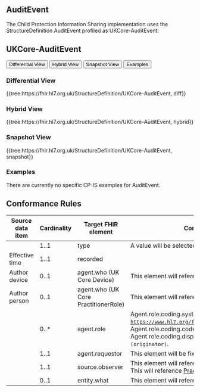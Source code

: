 ## AuditEvent

The Child Protection Information Sharing implementation uses the StructureDefinition AuditEvent profiled as UKCore-AuditEvent:

## UKCore-AuditEvent ##

<div class="tab">
  <button class="tablinks" onclick="openTab(event, 'Differential View')">Differential View</button>
  <button class="tablinks active" onclick="openTab(event, 'Hybrid View')">Hybrid View</button>
  <button class="tablinks" onclick="openTab(event, 'Snapshot View')">Snapshot View</button>
  <button class="tablinks" onclick="openTab(event, 'Examples')">Examples</button>
</div>

<div id="Differential View" class="tabcontent">
  <h3>Differential View</h3>
{{tree:https://fhir.hl7.org.uk/StructureDefinition/UKCore-AuditEvent, diff}}
</div>

<div id="Hybrid View" class="tabcontent" style="display:block">
  <h3>Hybrid View</h3>
{{tree:https://fhir.hl7.org.uk/StructureDefinition/UKCore-AuditEvent, hybrid}}
</div>

<div id="Snapshot View" class="tabcontent">
  <h3>Snapshot View</h3>
 {{tree:https://fhir.hl7.org.uk/StructureDefinition/UKCore-AuditEvent, snapshot}}
</div>

<div id="Examples" class="tabcontent">
  <h3>Examples</h3>
There are currently no specific CP-IS examples for AuditEvent. 

</div>



 ## Conformance Rules

| Source data item | Cardinality | Target FHIR element                  | Conformance rules                                                                                                                                                                                                                                          |
|------------------|-------------|--------------------------------------|------------------------------------------------------------------------------------------------------------------------------------------------------------------------------------------------------------------------------------------------------------|
|                  | 1..1        | type                                 | A value will be selected from the ValueSet [AuditEventID](https://simplifier.net/packages/hl7.fhir.r4.core/4.0.1/files/81250).                                                                                                                             |
| Effective time   | 1..1        | recorded                             |                                                                                                                                                                                                                                                            |
| Author device    | 0..1        | agent.who (UK Core Device)           | This element will reference {{pagelink:Device}}.                                                                                                                                                                                                           |
| Author person    | 0..1        | agent.who (UK Core PractitionerRole) | This element will reference {{pagelink:PractitionerRole}}.                                                                                                                                                                                                 |
|                  | 0..*        | agent.role                           | Agent.role.coding.system will be fixed to <code>https://www.hl7.org/fhir/v3/ParticipationType/cs.html</code>.<br>Agent.role.coding.code will be fixed to <code>AUT</code>.<br>Agent.role.coding.display will be fixed to <code>author (originator)</code>. |
|                  | 1..1        | agent.requestor                      | This element will be fixed to <code>true</code>.                                                                                                                                                                                                           |
|                  | 1..1        | source.observer                      | This element will reference [Device](https://simplifier.net/guide/ChildProtection/Device) for an author device.<br>This will reference [PractitionerRole](https://simplifier.net/guide/ChildProtection/PractitionerRole) for an author person.             |
|                  | 0..1        | entity.what                          | This element will reference {{pagelink:Patient}}.                                                                                                                                                                                                          |